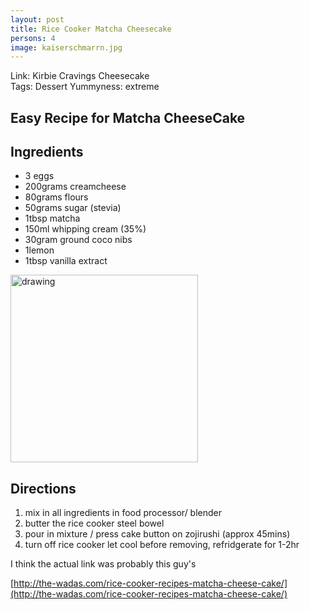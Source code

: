 ```yaml
---
layout: post
title: Rice Cooker Matcha Cheesecake
persons: 4
image: kaiserschmarrn.jpg
---
```


Link: <a ref="https://kirbiecravings.com/rice-cooker-japanese-cheesecake"> Kirbie Cravings Cheesecake </a>  
Tags: Dessert
Yummyness: extreme

## Easy Recipe for Matcha CheeseCake

## Ingredients

- 3 eggs
- 200grams creamcheese
- 80grams flours
- 50grams sugar (stevia)
- 1tbsp matcha
- 150ml whipping cream (35%)
- 30gram ground coco nibs
- 1lemon
- 1tbsp vanilla extract  

<img src="https://thehealthyfoodie.com/wp-content/uploads/2017/09/Coconut-Matcha-Cheesecake-16.jpg" alt="drawing" width="300"> 

## Directions

1. mix in all ingredients in food processor/ blender
2. butter the rice cooker steel bowel
3. pour in mixture / press cake button on zojirushi (approx 45mins)
4. turn off rice cooker let cool before removing, refridgerate for 1-2hr

I think the actual link was probably this guy's

[http://the-wadas.com/rice-cooker-recipes-matcha-cheese-cake/](http://the-wadas.com/rice-cooker-recipes-matcha-cheese-cake/)
